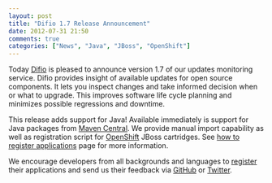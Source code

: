 ```yaml
---
layout: post
title: "Difio 1.7 Release Announcement"
date: 2012-07-31 21:50
comments: true
categories: ["News", "Java", "JBoss", "OpenShift"]
---
```


Today [Difio](http://www.dif.io) is pleased to announce version 1.7
of our updates monitoring service. Difio provides insight of available
updates for open source components. It lets you inspect changes and take
informed decision when or what to upgrade. This improves software life cycle
planning and minimizes possible regressions and downtime.

This release adds support for Java! Available immediately is support for Java packages
from [Maven Central](http://search.maven.org). We provide manual import capability as
well as registration script for [OpenShift](http://openshift.redhat.com) JBoss cartridges.
See [how to register applications](http://www.dif.io/register/) page for more information.

We encourage developers from all backgrounds and languages to [register](http://www.dif.io/register/)
their applications and send us their feedback via [GitHub](https://github.com/difio/difio/issues/new)
or [Twitter](https://twitter.com/DifioNews).

